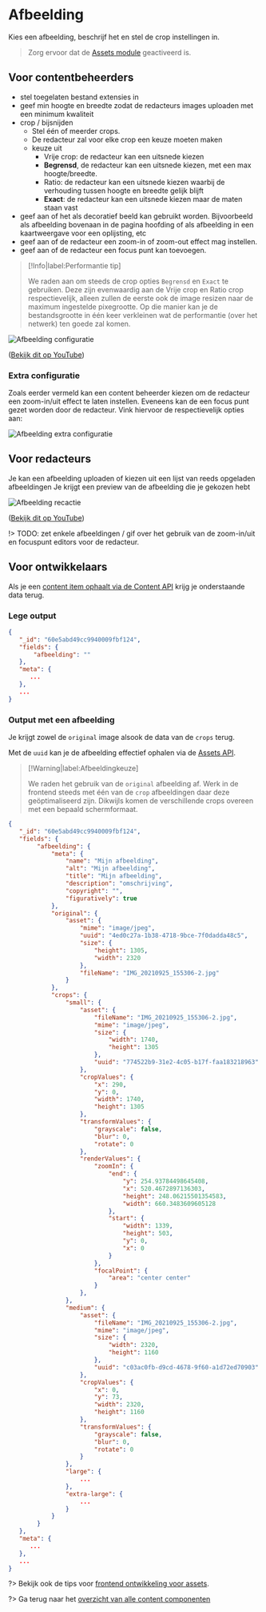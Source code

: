 # Afbeelding

Kies een afbeelding, beschrijf het en stel de crop instellingen in.

> Zorg ervoor dat de [Assets module](/modules/content/modules/module-assets) geactiveerd is.

## Voor contentbeheerders

* stel toegelaten bestand extensies in
* geef min hoogte en breedte zodat de redacteurs images uploaden met een minimum kwaliteit
* crop / bijsnijden
  * Stel één of meerder crops.
  * De redacteur zal voor elke crop een keuze moeten maken
  * keuze uit
    * Vrije crop: de redacteur kan een uitsnede kiezen
    * **Begrensd**, de redacteur kan een uitsnede kiezen, met een max hoogte/breedte.
    * Ratio: de redacteur kan een uitsnede kiezen waarbij de verhouding tussen hoogte en breedte gelijk blijft
    * **Exact**: de redacteur kan een uitsnede kiezen maar de maten staan vast
* geef aan of het als decoratief beeld kan gebruikt worden. Bijvoorbeeld als afbeelding bovenaan in de pagina hoofding of als afbeelding in een kaartweergave voor een oplijsting, etc
* geef aan of de redacteur een zoom-in of zoom-out effect mag instellen.
* geef aan of de redacteur een focus punt kan toevoegen.

> [!Info|label:Performantie tip]
>
> We raden aan om steeds de crop opties `Begrensd` en `Exact` te gebruiken.
> Deze zijn evenwaardig aan de Vrije crop en Ratio crop respectievelijk, alleen zullen de eerste ook de image resizen naar de maximum ingestelde pixegrootte.
> Op die manier kan je de bestandsgrootte in één keer verkleinen wat de performantie (over het netwerk) ten goede zal komen.

![Afbeelding configuratie](../assets/afbeelding-config.gif)

([Bekijk dit op YouTube](https://youtu.be/4qVawwLCHnU ':target="_blank"'))

### Extra configuratie

Zoals eerder vermeld kan een content beheerder kiezen om de redacteur een zoom-in/uit effect te laten instellen. Eveneens kan de een focus punt gezet worden door de redacteur. Vink hiervoor de respectievelijk opties aan:

![Afbeelding extra configuratie](../assets/afbeelding-extra-config.jpg 'Extra opties bij de afbeelding configuratie')

## Voor redacteurs

Je kan een afbeelding uploaden of kiezen uit een lijst van reeds opgeladen afbeeldingen
Je krijgt een preview van de afbeelding die je gekozen hebt

![Afbeelding recactie](../assets/afbeelding-red.gif)

([Bekijk dit op YouTube](https://youtu.be/XqYR2Klnikc ':target="_blank"'))

!> TODO: zet enkele afbeeldingen / gif over het gebruik van de zoom-in/uit en focuspunt editors voor de redacteur.

## Voor ontwikkelaars

Als je een [content item ophaalt via de Content API](/wcmv4/content/content-item-read) krijg je onderstaande data terug.

### Lege output

```json
{
   "_id": "60e5abd49cc9940009fbf124",
   "fields": {
       "afbeelding": ""
   },
   "meta": {
      ...
   },
   ...
}
```

### Output met een afbeelding

Je krijgt zowel de `original` image alsook de data van de `crops` terug.

Met de `uuid` kan je de afbeelding effectief ophalen via de [Assets API](/wcmv4/content/assets).

> [!Warning|label:Afbeeldingkeuze]
>
> We raden het gebruik van de `original` afbeelding af. Werk in de frontend steeds met één van de `crop` afbeeldingen daar deze geöptimaliseerd zijn.
> Dikwijls komen de verschillende crops overeen met een bepaald schermformaat.

```json
{
   "_id": "60e5abd49cc9940009fbf124",
   "fields": {
        "afbeelding": {
            "meta": {
                "name": "Mijn afbeelding",
                "alt": "Mijn afbeelding",
                "title": "Mijn afbeelding",
                "description": "omschrijving",
                "copyright": "",
                "figuratively": true
            },
            "original": {
                "asset": {
                    "mime": "image/jpeg",
                    "uuid": "4ed0c27a-1b38-4718-9bce-7f0dadda48c5",
                    "size": {
                        "height": 1305,
                        "width": 2320
                    },
                    "fileName": "IMG_20210925_155306-2.jpg"
                }
            },
            "crops": {
                "small": {
                    "asset": {
                        "fileName": "IMG_20210925_155306-2.jpg",
                        "mime": "image/jpeg",
                        "size": {
                            "width": 1740,
                            "height": 1305
                        },
                        "uuid": "774522b9-31e2-4c05-b17f-faa183218963"
                    },
                    "cropValues": {
                        "x": 290,
                        "y": 0,
                        "width": 1740,
                        "height": 1305
                    },
                    "transformValues": {
                        "grayscale": false,
                        "blur": 0,
                        "rotate": 0
                    },
                    "renderValues": {
                        "zoomIn": {
                            "end": {
                                "y": 254.93784498645408,
                                "x": 520.4672897136303,
                                "height": 248.06215501354583,
                                "width": 660.3483609605128
                            },
                            "start": {
                                "width": 1339,
                                "height": 503,
                                "y": 0,
                                "x": 0
                            }
                        },
                        "focalPoint": {
                            "area": "center center"
                        }
                    },                    
                },
                "medium": {
                    "asset": {
                        "fileName": "IMG_20210925_155306-2.jpg",
                        "mime": "image/jpeg",
                        "size": {
                            "width": 2320,
                            "height": 1160
                        },
                        "uuid": "c03ac0fb-d9cd-4678-9f60-a1d72ed70903"
                    },
                    "cropValues": {
                        "x": 0,
                        "y": 73,
                        "width": 2320,
                        "height": 1160
                    },
                    "transformValues": {
                        "grayscale": false,
                        "blur": 0,
                        "rotate": 0
                    }
                },
                "large": {
                    ...
                },
                "extra-large": {
                    ...
                }
            }
        }
   },
   "meta": {
      ...
   },
   ...
}
```

?> Bekijk ook de tips voor [frontend ontwikkeling voor assets](/frontend/content/assets-rendering).

?> Ga terug naar het [overzicht van alle content componenten](/redactie/content/inrichten-cc-standaard.md)
